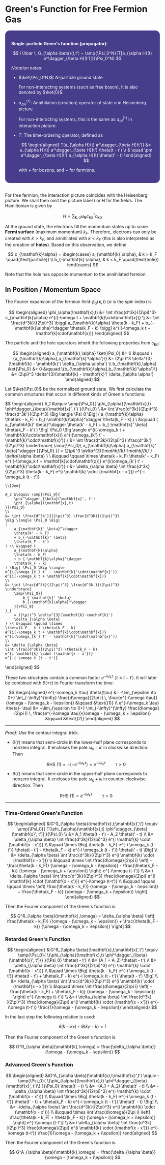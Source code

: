 <style>
    .katex {
        font-size: 1.1em;
    }
    .remark {
        border-radius: 15px;
        padding: 20px;
        background-color: SeaGreen;
        color: White;
    }
    .result {
        border-radius: 15px;
        padding: 20px;
        background-color: DarkSlateBlue;
        color: White;
    }
</style>

# Green's Function for Free Fermion Gas

<div class="result">

**Single-particle Green's function (propagator):**

$$
i \hbar \, G_{\alpha \beta}(t,t')
= \amp{\Psi_0^N}{T[a_{\alpha H}(t) a^\dagger_{\beta H}(t')]}{\Psi_0^N}
$$

*Notation notes*:

- $\ket{\Psi_0^N}$: $N$-particle ground state
    
    For non-interacting systems (such as free boson), it is also denoted by $\ket{0}$.

- $a_{\alpha H}^{(\dagger)}$: Annihilation (creation) operator of state $\alpha$ in Heisenberg picture
    
    For non-interacting systems, this is the same as $a_{\alpha I}^{(\dagger)}$ in interaction picture.

- $T$: The time-ordering operator, defined as
    
    $$
    \begin{aligned}
        T[a_{\alpha H}(t) a^\dagger_{\beta H}(t')]
        &= a_{\alpha H}(t) a^\dagger_{\beta H}(t') \theta(t - t')
        \\ & \quad
        \pm a^\dagger_{\beta H}(t') a_{\alpha H}(t) \theta(t' - t)
    \end{aligned}
    $$

    with $+$ for bosons, and $-$ for fermions.

</div><br>

For free fermion, the interaction picture coincides with the Heisenberg picture. We shall then omit the picture label $I$ or $H$ for the fields. The Hamiltonian is given by

$$
H = \sum_{\mathbf{k}, \alpha} \omega_\mathbf{k}
c_{\mathbf{k}\alpha}^\dagger c_{\mathbf{k} \alpha}
$$

At the ground state, the electrons fill the momentum states up to some **Fermi surface** (maximum momentum) $k_F$. Therefore, electrons can only be created with $k > k_F$, and annihilated with $k < k_F$ (this is also interpreted as the creation of **holes**). Based on this observation, we define

$$
c_{\mathbf{k}\alpha} = \begin{cases}
    a_{\mathbf{k} \alpha}, & k > k_F \quad(\text{particle}) \\
    b_{-\mathbf{k} \alpha}, & k < k_F \quad(\text{hole})
\end{cases}
$$

Note that the hole has opposite momentum to the annihilated fermion. 

## In Position / Momentum Space

The Fourier expansion of the fermion field $\phi_\alpha(\mathbf{x},t)$ ($\alpha$ is the spin index) is 

$$
\begin{aligned}
    \phi_\alpha(\mathbf{x},t)
    &= \int \frac{d^3k}{(2\pi)^3} c_{\mathbf{k}\alpha}
    e^{i(-\omega t + \mathbf{k}\cdot\mathbf{x})}
    \\
    &= \int \frac{d^3k}{(2\pi)^3} \bigg[
        a_{\mathbf{k}\alpha} 
        \theta(k - k_F)
        + b_{-\mathbf{k}\alpha}^\dagger
        \theta(k_F - k)
    \bigg] e^{i(-\omega_k t + \mathbf{k}\cdot\mathbf{x})}
\end{aligned}
$$

The particle and the hole operators inherit the following properties from $c_{\mathbf{k}\alpha}$:

$$
\begin{aligned}
    a_{\mathbf{k},\alpha} \ket{\Psi_0} &= 0 &\qquad
    \{a_{\mathbf{k}\alpha},a_{\mathbf{k}'\alpha'}\}
    &= (2\pi)^3 \delta^{3}(\mathbf{k} - \mathbf{k}')
    \delta_{\alpha \alpha'}
    \\
    b_{\mathbf{k},\alpha} \ket{\Psi_0} &= 0 &\qquad
    \{b_{\mathbf{k}\alpha},b_{\mathbf{k}'\alpha'}\}
    &= (2\pi)^3 \delta^{3}(\mathbf{k} - \mathbf{k}')
    \delta_{\alpha \alpha'}
\end{aligned}
$$

Let $\ket{\Psi_0}$ be the normalized ground state. We first calculate the common structures that occur in different kinds of Green's functions:

$$
\begin{aligned}
    A_1 &\equiv \amp{\Psi_0}{
        \phi_{\alpha}(\mathbf{x},t) 
        \phi^\dagger_{\beta}(\mathbf{x}', t')
    }{\Psi_0}
    \\
    &= \int \frac{d^3k}{(2\pi)^3} \frac{d^3k'}{(2\pi)^3}
    \Big \langle \Psi_0 \Big|
    (
        a_{\mathbf{k}\alpha} 
        \theta(k - k_F)
        + b_{-\mathbf{k}\alpha}^\dagger
        \theta(k_F - k)
    ) \\ &\qquad (
        a_{\mathbf{k}' \beta}^\dagger
        \theta(k' - k_F)
        + b_{-\mathbf{k}' \beta}
        \theta(k_F - k')
    ) \Big| \Psi_0 \Big \rangle
    e^{i(-\omega_k t + \mathbf{k}\cdot\mathbf{x})}
    e^{i(\omega_{k'} t' - \mathbf{k}'\cdot\mathbf{x}')}
    \\
    &= \int \frac{d^3k}{(2\pi)^3} \frac{d^3k'}{(2\pi)^3}
    \underbrace{
        \amp{\Psi_0}{
            a_{\mathbf{k}\alpha} 
            a_{\mathbf{k}' \beta}^\dagger
        }{\Psi_0}
    }_{
        = (2\pi)^3 \delta^{3}(\mathbf{k}-\mathbf{k}')
        \delta_{\alpha \beta}
    } \\ &\qquad \qquad \times
    \theta(k - k_F) \theta(k' - k_F)
    e^{i(-\omega_k t + \mathbf{k}\cdot\mathbf{x})}
    e^{i(\omega_{k'} t' - \mathbf{k}'\cdot\mathbf{x}')}
    \\
    &= \delta_{\alpha \beta}
    \int \frac{d^3k}{(2\pi)^3} \theta(k - k_F)
    e^{i \mathbf{k} \cdot (\mathbf{x - x'})}
    e^{-i \omega_k (t - t')} 

    \\[2em]
    
    A_2 &\equiv \amp{\Psi_0}{
        \phi^\dagger_{\beta}(\mathbf{x}', t')
        \phi_{\alpha}(\mathbf{x},t) 
    }{\Psi_0}
    \\
    &= \int \frac{d^3k'}{(2\pi)^3} \frac{d^3k}{(2\pi)^3}
    \Big \langle \Psi_0 \Big|
    (
        a_{\mathbf{k}' \beta}^\dagger
        \theta(k' - k_F)
        + b_{-\mathbf{k}' \beta}
        \theta(k_F - k')
    ) \\ &\qquad (
        a_{\mathbf{k}\alpha} 
        \theta(k - k_F)
        + b_{-\mathbf{k}\alpha}^\dagger
        \theta(k_F - k)
    ) \Big| \Psi_0 \Big \rangle
    e^{i(\omega_{k'} t' - \mathbf{k}'\cdot\mathbf{x}')}
    e^{i(-\omega_k t + \mathbf{k}\cdot\mathbf{x})}
    \\
    &= \int \frac{d^3k}{(2\pi)^3} \frac{d^3k'}{(2\pi)^3}
    \underbrace{
        \amp{\Psi_0}{
            b_{-\mathbf{k}' \beta}
            b_{-\mathbf{k}\alpha}^\dagger
        }{\Psi_0}
    }_{
        = (2\pi)^3 \delta^{3}(\mathbf{k}-\mathbf{k}')
        \delta_{\alpha \beta}
    } \\ &\qquad \qquad \times
    \theta(k_F - k') \theta(k_F - k)
    e^{i(-\omega_k t + \mathbf{k}\cdot\mathbf{x})}
    e^{i(\omega_{k'} t' - \mathbf{k}'\cdot\mathbf{x}')}
    \\
    &= \delta_{\alpha \beta}
    \int \frac{d^3k}{(2\pi)^3} \theta(k_F - k)
    e^{i \mathbf{k} \cdot (\mathbf{x - x'})}
    e^{-i \omega_k (t - t')} 
\end{aligned}
$$

These two structures contain a common factor $e^{-i \omega_k \tau} \ (\tau \equiv t - t')$. It will later be combined with $\theta(\pm \tau)$ to Fourier transform the time:

$$
\begin{aligned}
    e^{-i\omega_k \tau} \theta(\tau) 
    &= -\lim_{\epsilon \to 0+}
    \int_{-\infty}^{\infty} \frac{d\omega}{2\pi i} \,
    \frac{e^{-i\omega \tau}}{\omega - (\omega_k - i\epsilon)}
    &\qquad &\text{(1)}
    \\
    e^{-i\omega_k \tau} \theta(- \tau) 
    &= +\lim_{\epsilon \to 0+}
    \int_{-\infty}^{\infty} \frac{d\omega}{2\pi i} \,
    \frac{e^{-i\omega \tau}}{\omega - (\omega_k + i\epsilon)}
    &\qquad &\text{(2)}
\end{aligned}
$$

----

*Proof*: Use the contour integral trick.

- $\theta(\tau)$ means that semi-circle in the lower-half plane corresponds to nonzero integral. It encloses the pole $\omega_k - i\epsilon$ in clockwise direction. Then
    
    $$
    \text{RHS (1)} = -(-e^{-i\omega_k\tau}) = e^{-i\omega_k\tau}
    \qquad \tau > 0
    $$

- $\theta(\tau)$ means that semi-circle in the upper-half plane corresponds to nonzero integral. It encloses the pole $\omega_k + i\epsilon$ in counter-clockwise direction. Then
    
    $$
    \text{RHS (1)} = e^{-i\omega_k\tau}
    \qquad \tau < 0
    $$

----

### Time-Ordered Green's Function

$$
\begin{aligned}
    &iG^0_{\alpha \beta}(\mathbf{x},t;\mathbf{x}',t')
    \equiv \amp{\Psi_0}{
        T[\phi_{\alpha}(\mathbf{x},t) 
        \phi^\dagger_{\beta}(\mathbf{x}', t')]
    }{\Psi_0}
    \\
    &= A_1 \theta(t - t') - A_2 \theta(t' - t)
    \\
    &= \delta_{\alpha \beta} \int \frac{d^3k}{(2\pi)^3} 
    e^{i \mathbf{k} \cdot (\mathbf{x - x'})}
    \\ &\quad \times \Big[
        \theta(k - k_F)
        e^{-i \omega_k (t - t')} \theta(t - t')
        - \theta(k_F - k)
        e^{-i \omega_k (t - t')} \theta(t' - t)
    \Big]
    \\
    &= \delta_{\alpha \beta} \int \frac{d^3k}{(2\pi)^3} 
    e^{i \mathbf{k} \cdot (\mathbf{x - x'})}
    \\ &\qquad \times
    \int \frac{d\omega}{2\pi i}
    \left[
        - \frac{\theta(k - k_F)}
        {\omega - (\omega_k - i\epsilon)}
        - \frac{\theta(k_F - k)}
        {\omega - (\omega_k + i\epsilon)}
    \right] e^{-i\omega (t-t')}
    \\
    &= i \delta_{\alpha \beta} 
    \int \frac{d^3k}{(2\pi)^3} \frac{d\omega}{2\pi}
    e^{i \mathbf{k} \cdot (\mathbf{x - x'})}
    e^{-i\omega (t-t')} 
    \\ &\qquad \qquad \qquad \times
    \left[
        \frac{\theta(k - k_F)}
        {\omega - (\omega_k - i\epsilon)}
        + \frac{\theta(k_F - k)}
        {\omega - (\omega_k + i\epsilon)}
    \right]
\end{aligned}
$$

Then the Fourier component of the Green's function is

$$
G^R_{\alpha \beta}(\mathbf{k},\omega) 
= \delta_{\alpha \beta} \left[
    \frac{\theta(k - k_F)}
    {\omega - (\omega_k - i\epsilon)}
    + \frac{\theta(k_F - k)}
    {\omega - (\omega_k + i\epsilon)}
\right]
$$


### Retarded Green's Function

$$
\begin{aligned}
    &iG^R_{\alpha \beta}(\mathbf{x},t;\mathbf{x}',t')
    \equiv \amp{\Psi_0}{
        \{\phi_{\alpha}(\mathbf{x},t) 
        \phi^\dagger_{\beta}(\mathbf{x}', t')\}
    }{\Psi_0} \theta(t - t')
    \\
    &= (A_1 + A_2) \theta(t - t')
    \\
    &= \delta_{\alpha \beta} \int \frac{d^3k}{(2\pi)^3} 
    e^{i \mathbf{k} \cdot (\mathbf{x - x'})}
    \\ &\quad \times \Big[
        \theta(k - k_F)
        e^{-i \omega_k (t - t')} \theta(t - t')
        + \theta(k_F - k)
        e^{-i \omega_k (t - t')} \theta(t - t')
    \Big]
    \\
    &= \delta_{\alpha \beta} \int \frac{d^3k}{(2\pi)^3} 
    e^{i \mathbf{k} \cdot (\mathbf{x - x'})}
    \\ &\qquad \times
    \int \frac{d\omega}{2\pi i}
    \left[
        - \frac{\theta(k - k_F) + \theta(k_F - k)}
        {\omega - (\omega_k - i\epsilon)}
    \right] e^{-i\omega (t-t')}
    \\
    &= i \delta_{\alpha \beta} 
    \int \frac{d^3k}{(2\pi)^3} \frac{d\omega}{2\pi}
    e^{i \mathbf{k} \cdot (\mathbf{x - x'})}
    e^{-i\omega (t-t')} 
    \frac{1}{\omega - (\omega_k - i\epsilon)}
\end{aligned}
$$

In the last step the following relation is used:

$$
\theta(k - k_F) + \theta(k_F - k) = 1
$$

Then the Fourier component of the Green's function is

$$
G^R_{\alpha \beta}(\mathbf{k},\omega) 
= \frac{\delta_{\alpha \beta}}{\omega - (\omega_k - i\epsilon)}
$$

### Advanced Green's Function

$$
\begin{aligned}
    &iG^A_{\alpha \beta}(\mathbf{x},t;\mathbf{x}',t')
    \equiv - \amp{\Psi_0}{
        \{\phi_{\alpha}(\mathbf{x},t) 
        \phi^\dagger_{\beta}(\mathbf{x}', t')\}
    }{\Psi_0} \theta(t' - t)
    \\
    &= -(A_1 + A_2) \theta(t' - t)
    \\
    &= - \delta_{\alpha \beta} \int \frac{d^3k}{(2\pi)^3} 
    e^{i \mathbf{k} \cdot (\mathbf{x - x'})}
    \\ &\quad \times \Big[
        \theta(k - k_F)
        e^{-i \omega_k (t - t')} \theta(t' - t)
        + \theta(k_F - k)
        e^{-i \omega_k (t - t')} \theta(t' - t)
    \Big]
    \\
    &= -\delta_{\alpha \beta} \int \frac{d^3k}{(2\pi)^3} 
    e^{i \mathbf{k} \cdot (\mathbf{x - x'})}
    \\ &\qquad \times
    \int \frac{d\omega}{2\pi i}
    \left[
        \frac{\theta(k - k_F) + \theta(k_F - k)}
        {\omega - (\omega_k + i\epsilon)}
    \right] e^{-i\omega (t-t')}
    \\
    &= i \delta_{\alpha \beta} 
    \int \frac{d^3k}{(2\pi)^3} \frac{d\omega}{2\pi}
    e^{i \mathbf{k} \cdot (\mathbf{x - x'})}
    e^{-i\omega (t-t')} 
    \frac{1}{\omega - (\omega_k + i\epsilon)}
\end{aligned}
$$

Then the Fourier component of the Green's function is

$$
G^A_{\alpha \beta}(\mathbf{k},\omega) 
= \frac{\delta_{\alpha \beta}}{\omega - (\omega_k + i\epsilon)}
$$
